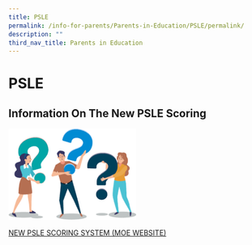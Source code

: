 ```yaml
---
title: PSLE
permalink: /info-for-parents/Parents-in-Education/PSLE/permalink/
description: ""
third_nav_title: Parents in Education
---
```

PSLE
====

Information On The New PSLE Scoring
-----------------------------------
<img src="/images/download.png" style="width:50%">

[NEW PSLE SCORING SYSTEM (MOE WEBSITE)](https://www.moe.gov.sg/microsites/psle-fsbb/psle/main.html)